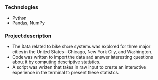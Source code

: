 
### Technologies
* Python
* Pandas, NumPy
  
### Project description
<ul>
<li>The Data related to bike share systems was explored for three major cities in the United States—Chicago, New York City, and Washington.</li>
<li>Code was written to import the data and answer interesting questions about it by computing descriptive statistics.</li>
<li>A script was written that takes in raw input to create an interactive experience in the terminal to present these statistics.</li>
</ul> 
